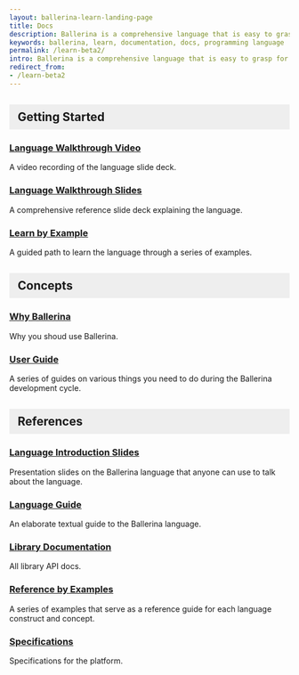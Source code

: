 ```yaml
---
layout: ballerina-learn-landing-page
title: Docs
description: Ballerina is a comprehensive language that is easy to grasp for anyone with prior programming experience. Start learning with the material below.
keywords: ballerina, learn, documentation, docs, programming language
permalink: /learn-beta2/
intro: Ballerina is a comprehensive language that is easy to grasp for anyone with prior programming experience. Start learning with the material below.
redirect_from:
- /learn-beta2
---
```

## Getting Started

### [Language Walkthrough Video](https://www.youtube.com/watch?v=My_uqtHvXV8&t=10s) 

A video recording of the language slide deck.

### [Language Walkthrough Slides](/learn/language-concepts/Ballerina_Language_Presentation-2021-03-08.pdf)

A comprehensive reference slide deck explaining the language.

### [Learn by Example](/learn/by-example/introduction/)

A guided path to learn the language through a series of examples.

## Concepts

### [Why Ballerina](/learn/why-ballerina/)

Why you shoud use Ballerina.

### [User Guide](/learn/user-guide/)

A series of guides on various things you need to do during the Ballerina development cycle.

## References

### [Language Introduction Slides](/learn/language-concepts/Ballerina_Swan_Lake_Presentation_Deck_V1.0.pdf)

Presentation slides on the Ballerina language that anyone can use to talk about the language.

### [Language Guide](/learn/language-concepts/)

An elaborate textual guide to the Ballerina language. 

### [Library Documentation](/learn/api-docs/)

All library API docs.

### [Reference by Examples](/learn/by-example/)

A series of examples that serve as a reference guide for each language construct and concept.

### [Specifications](/spec/)

Specifications for the platform.


<style>
.cBallerina-io-Gray-row.cLandingPageintro{

padding-bottom:0;
}

.cBallerina-io-Home-Middle-col{
padding-left:15px !important;
}

#getting-started, #concepts, #references{

    background-color:#eeeeee;
    display: block;
    padding: 10px 15px;
    border-bottom: none;
}

</style>

